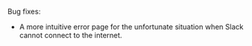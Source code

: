Bug fixes:

   * A more intuitive error page for the unfortunate situation when Slack cannot connect to the internet.
